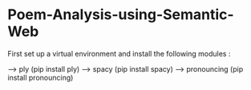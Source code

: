 # Poem-Analysis-using-Semantic-Web
First set up a virtual environment and install the following modules :

--> ply (pip install ply)
--> spacy (pip install spacy)
--> pronouncing (pip install pronouncing)
